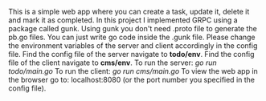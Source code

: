 This is a simple web app where you can create a task, update it, delete it and mark it as completed.
In this project I implemented GRPC using a package called gunk. Using gunk you don't need .proto file to generate the pb.go files. You can just write go code inside the .gunk file.
Please change the environment variables of the server and client accordingly in the config file.
Find the config file of the server navigate to **todo/env**.
Find the config file of the client navigate to **cms/env**.
To run the server: *go run todo/main.go*
To run the client: *go run cms/main.go*
To view the web app in the browser go to: localhost:8080 (or the port number you specified in the config file).
